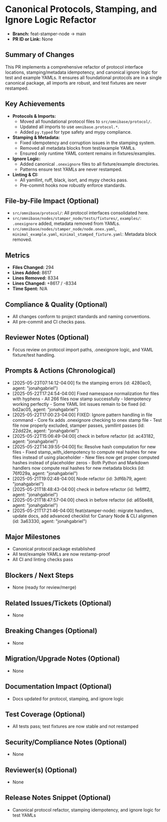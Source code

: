 <!-- === OmniNode:Metadata ===
metadata_version: 0.1.0
protocol_version: 0.1.0
owner: OmniNode Team
copyright: OmniNode Team
schema_version: 0.1.0
name: pr_description_2025_05_23_pr19.md
version: 1.0.0
uuid: dba8b3da-438e-4634-bde1-a051d01b66ad
author: OmniNode Team
created_at: '2025-05-28T12:40:26.112925'
last_modified_at: '1970-01-01T00:00:00Z'
description: Stamped by MarkdownHandler
state_contract: state_contract://default
lifecycle: active
hash: '0000000000000000000000000000000000000000000000000000000000000000'
entrypoint: markdown://pr_description_2025_05_23_pr19
namespace: markdown://pr_description_2025_05_23_pr19
meta_type: tool

<!-- === /OmniNode:Metadata === -->
# Canonical Protocols, Stamping, and Ignore Logic Refactor

- **Branch:** feat-stamper-node → main
- **PR ID or Link:** None

## Summary of Changes
This PR implements a comprehensive refactor of protocol interface locations, stamping/metadata idempotency, and canonical ignore logic for test and example YAMLs. It ensures all foundational protocols are in a single canonical package, all imports are robust, and test fixtures are never restamped.

## Key Achievements
- **Protocols & Imports:**
  - Moved all foundational protocol files to `src/omnibase/protocol/`.
  - Updated all imports to use `omnibase.protocol.*`.
  - Added `py.typed` for type safety and mypy compliance.
- **Stamping & Metadata:**
  - Fixed idempotency and corruption issues in the stamping system.
  - Removed all metadata blocks from test/example YAMLs.
  - Ensured only runtime YAML content remains in fixtures/examples.
- **Ignore Logic:**
  - Added canonical `.onexignore` files to all fixture/example directories.
  - Patterns ensure test YAMLs are never restamped.
- **Linting & CI:**
  - All yamllint, ruff, black, isort, and mypy checks pass.
  - Pre-commit hooks now robustly enforce standards.

## File-by-File Impact (Optional)
- `src/omnibase/protocol/`: All protocol interfaces consolidated here.
- `src/omnibase/nodes/stamper_node/tests/fixtures/`, `examples/`: `.onexignore` added, metadata removed from YAMLs.
- `src/omnibase/nodes/stamper_node/node.onex.yaml`, `minimal_example.yaml`, `minimal_stamped_fixture.yaml`: Metadata block removed.

## Metrics
- **Files Changed:** 294
- **Lines Added:** 8617
- **Lines Removed:** 8334
- **Lines Changed:** +8617 / -8334
- **Time Spent:** N/A

## Compliance & Quality (Optional)
- All changes conform to project standards and naming conventions.
- All pre-commit and CI checks pass.

## Reviewer Notes (Optional)
- Focus review on protocol import paths, .onexignore logic, and YAML fixture/test handling.

## Prompts & Actions (Chronological)
- [2025-05-23T07:14:12-04:00] fix the stamping errors (id: 4280ac0, agent: "jonahgabriel")
- [2025-05-22T17:24:54-04:00] Fixed namespace normalization for files with hyphens - All 266 files now stamp successfully - Idempotency working perfectly - Some YAML lint issues remain to be fixed (id: bd2ac05, agent: "jonahgabriel")
- [2025-05-22T17:00:23-04:00] FIXED: Ignore pattern handling in file command - Core fix adds .onexignore checking to onex stamp file - Test file now properly excluded, stamper passes, yamllint passes (id: 22dd22e, agent: "jonahgabriel")
- [2025-05-22T15:06:49-04:00] check in before refactor (id: ac43182, agent: "jonahgabriel")
- [2025-05-22T14:39:55-04:00] fix: Resolve hash computation for new files - Fixed stamp_with_idempotency to compute real hashes for new files instead of using placeholder - New files now get proper computed hashes instead of placeholder zeros - Both Python and Markdown handlers now compute real hashes for new metadata blocks (id: 76f029a, agent: "jonahgabriel")
- [2025-05-21T19:02:48-04:00] Node refactor (id: 3df6b79, agent: "jonahgabriel")
- [2025-05-21T18:48:43-04:00] check in before refactor (id: 1e8fff2, agent: "jonahgabriel")
- [2025-05-21T18:47:57-04:00] check in before refactor (id: a65be88, agent: "jonahgabriel")
- [2025-05-21T17:21:46-04:00] feat(stamper-node): migrate handlers, update docs, add advanced checklist for Canary Node & CLI alignmen (id: 3a63330, agent: "jonahgabriel")

## Major Milestones
- Canonical protocol package established
- All test/example YAMLs are now restamp-proof
- All CI and linting checks pass

## Blockers / Next Steps
- None (ready for review/merge)

## Related Issues/Tickets (Optional)
- None

## Breaking Changes (Optional)
- None

## Migration/Upgrade Notes (Optional)
- None

## Documentation Impact (Optional)
- Docs updated for protocol, stamping, and ignore logic

## Test Coverage (Optional)
- All tests pass; test fixtures are now stable and not restamped

## Security/Compliance Notes (Optional)
- None

## Reviewer(s) (Optional)
- None

## Release Notes Snippet (Optional)
- Canonical protocol refactor, stamping idempotency, and ignore logic for test YAMLs
